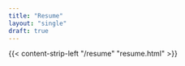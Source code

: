 ```yaml
---
title: "Resume"
layout: "single"
draft: true
---
```


{{< content-strip-left "/resume" "resume.html" >}}
